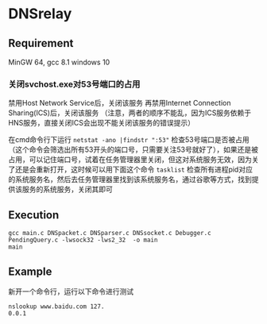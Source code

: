 # DNSrelay

## Requirement
MinGW 64, gcc 8.1
windows 10
### 关闭svchost.exe对53号端口的占用
禁用Host Network Service后，关闭该服务
再禁用Internet Connection Sharing(ICS)后，关闭该服务
（注意，两者的顺序不能乱，因为ICS服务依赖于HNS服务，直接关闭ICS会出现不能关闭该服务的错误提示）

在cmd命令行下运行
```netstat -ano |findstr ":53"```
检查53号端口是否被占用（这个命令会筛选出所有53开头的端口号，只需要关注53号就好了），如果还是被占用，可以记住端口号，试着在任务管理器里关闭，但这对系统服务无效，因为关了还是会重新打开，这时候可以用下面这个命令
```tasklist```
检查所有进程pid对应的系统服务名，然后去任务管理器里找到该系统服务名，通过谷歌等方式，找到提供该服务的系统服务，关闭其即可


## Execution
```
gcc main.c DNSpacket.c DNSparser.c DNSsocket.c Debugger.c PendingQuery.c -lwsock32 -lws2_32  -o main
main
```

## Example
新开一个命令行，运行以下命令进行测试
```
nslookup www.baidu.com 127.
0.0.1
```